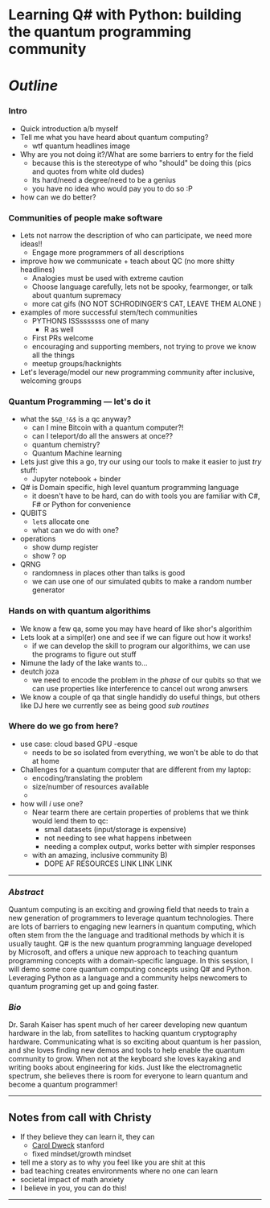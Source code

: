 # Learning Q# with Python: building the quantum programming community

# _Outline_
### Intro
- Quick introduction a/b myself
- Tell me what you have heard about quantum computing?
  - wtf quantum headlines image
- Why are you not doing it?/What are some barriers to entry for the field
  - because this is the stereotype of who "should" be doing this (pics and quotes from white old dudes)
  - Its hard/need a degree/need to be a genius
  - you have no idea who would pay you to do so :P
- how can we do better? 
### Communities of people make software
  - Lets not narrow the description of who can participate, we need more ideas!!
    - Engage more programmers of all descriptions
  - improve how we communicate + teach about QC (no more shitty headlines)
    - Analogies must be used with extreme caution
    - Choose language carefully, lets not be spooky, fearmonger, or talk about quantum supremacy
    - more cat gifs (NO NOT SCHRODINGER'S CAT, LEAVE THEM ALONE )
- examples of more successful stem/tech communities
  - PYTHONS ISSsssssss one of many
    - R as well
  - First PRs welcome
  - encouraging and supporting members, not trying to prove we know all the things
  - meetup groups/hacknights
- Let's leverage/model our new programming community after inclusive, welcoming groups

### Quantum Programming — let's do it
- what the `$&@_!&$` is a qc anyway? 
    - can I mine Bitcoin with a quantum computer?!
    - can I teleport/do all the answers at once??
    - quantum chemistry?
    - Quantum Machine learning
- Lets just give this a go, try our using our tools to make it easier to just _try_ stuff:
    - Jupyter notebook + binder
- Q# is Domain specific, high level quantum programming language
    - it doesn't have to be hard, can do with tools you are familiar with C#, F# or Python for convenience
- QUBITS    
    - `let`s allocate one
    - what can we do with one?
- operations
    - show dump register
    - show ? op
- QRNG
    - randomness in places other than talks is good
    - we can use one of our simulated qubits to make a random number generator


### Hands on with quantum algorithims
- We know a few qa, some you may have heard of like shor's algorithim
- Lets look at a simpl(er) one and see if we can figure out how it works!
    - if we can develop the skill to program our algorithims, we can use the programs to figure out stuff
- Nimune the lady of the lake wants to...
- deutch joza
  - we need to encode the problem in the _phase_ of our qubits so that we can use properties like interference to cancel out wrong anwsers
- We know a couple of qa that single handidly do useful things, but others like DJ here we currently see as being good _sub routines_


### Where do we go from here?
- use case: cloud based GPU -esque
  - needs to be so isolated from everything, we won't be able to do that at home
- Challenges for a quantum computer that are different from my laptop:
  - encoding/translating the problem
  - size/number of resources available
  - 
- how will _i_ use one?
  - Near tearm there are certain properties of problems that we think would lend them to qc:
    - small datasets (input/storage is expensive)
    - not needing to see what happens inbetween 
    - needing a complex output, works better with simpler responses
  - with an amazing, inclusive community B)
    - DOPE AF RESOURCES LINK LINK LINK


---
### _Abstract_
Quantum computing is an exciting and growing field that needs to train a new generation of programmers to leverage quantum technologies.
There are lots of barriers to engaging new learners in quantum computing, which often stem from the the language and traditional methods by which it is usually taught.
Q# is the new quantum programming language developed by Microsoft, and offers a unique new approach to teaching quantum programming concepts with a domain-specific language.
In this session, I will demo some core quantum computing concepts using Q# and Python.
Leveraging Python as a language and a community helps newcomers to quantum programing get up and going faster.

### _Bio_
Dr. Sarah Kaiser has spent much of her career developing new quantum hardware in the lab, from satellites to hacking quantum cryptography hardware.
Communicating what is so exciting about quantum is her passion, and she loves finding new demos and tools to help enable the quantum community to grow.
When not at the keyboard she loves kayaking and writing books about engineering for kids.
Just like the electromagnetic spectrum, she believes there is room for everyone to learn quantum and become a quantum programmer!

---
## Notes from call with Christy

- If they believe they can learn it, they can
    - [Carol Dweck](https://en.wikipedia.org/wiki/Carol_Dweck) stanford
    - fixed mindset/growth mindset
- tell me a story as to why you feel like you are shit at this
- bad teaching creates environments where no one can learn
- societal impact of math anxiety
- I believe in you, you can do this!

---